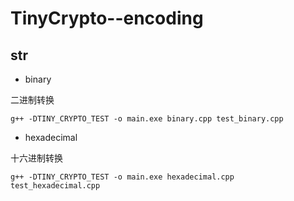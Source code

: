 # TinyCrypto--encoding

## str

* binary

二进制转换

```
g++ -DTINY_CRYPTO_TEST -o main.exe binary.cpp test_binary.cpp
```

* hexadecimal

十六进制转换

```
g++ -DTINY_CRYPTO_TEST -o main.exe hexadecimal.cpp test_hexadecimal.cpp
```